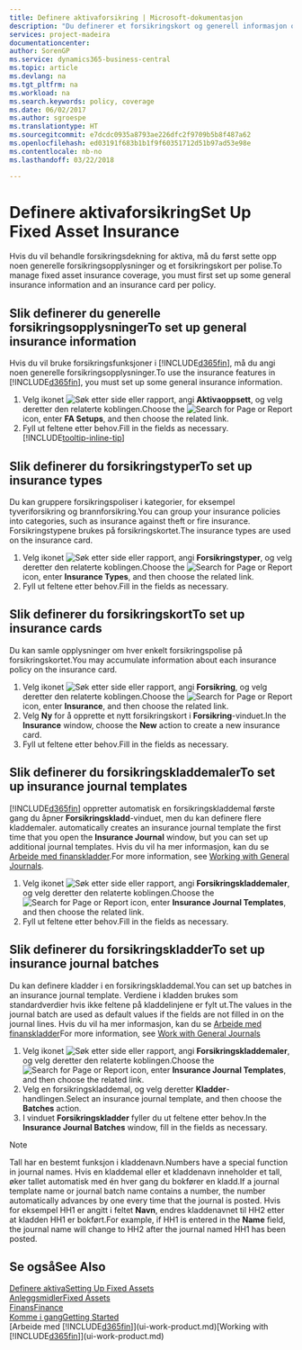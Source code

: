 ```yaml
---
title: Definere aktivaforsikring | Microsoft-dokumentasjon
description: "Du definerer et forsikringskort og generell informasjon om forsikringspolise for å behandle forsikringsdekning for aktiva."
services: project-madeira
documentationcenter: 
author: SorenGP
ms.service: dynamics365-business-central
ms.topic: article
ms.devlang: na
ms.tgt_pltfrm: na
ms.workload: na
ms.search.keywords: policy, coverage
ms.date: 06/02/2017
ms.author: sgroespe
ms.translationtype: HT
ms.sourcegitcommit: e7dcdc0935a8793ae226dfc2f9709b5b8f487a62
ms.openlocfilehash: ed03191f683b1b1f9f60351712d51b97ad53e98e
ms.contentlocale: nb-no
ms.lasthandoff: 03/22/2018

---
```

# <a name="set-up-fixed-asset-insurance"></a><span data-ttu-id="b9991-103">Definere aktivaforsikring</span><span class="sxs-lookup"><span data-stu-id="b9991-103">Set Up Fixed Asset Insurance</span></span>
<span data-ttu-id="b9991-104">Hvis du vil behandle forsikringsdekning for aktiva, må du først sette opp noen generelle forsikringsopplysninger og et forsikringskort per polise.</span><span class="sxs-lookup"><span data-stu-id="b9991-104">To manage fixed asset insurance coverage, you must first set up some general insurance information and an insurance card per policy.</span></span>

## <a name="to-set-up-general-insurance-information"></a><span data-ttu-id="b9991-105">Slik definerer du generelle forsikringsopplysninger</span><span class="sxs-lookup"><span data-stu-id="b9991-105">To set up general insurance information</span></span>
<span data-ttu-id="b9991-106">Hvis du vil bruke forsikringsfunksjoner i [!INCLUDE[d365fin](includes/d365fin_md.md)], må du angi noen generelle forsikringsopplysninger.</span><span class="sxs-lookup"><span data-stu-id="b9991-106">To use the insurance features in [!INCLUDE[d365fin](includes/d365fin_md.md)], you must set up some general insurance information.</span></span>  

1. <span data-ttu-id="b9991-107">Velg ikonet ![Søk etter side eller rapport](media/ui-search/search_small.png "Søk etter side eller rapport"), angi **Aktivaoppsett**, og velg deretter den relaterte koblingen.</span><span class="sxs-lookup"><span data-stu-id="b9991-107">Choose the ![Search for Page or Report](media/ui-search/search_small.png "Search for Page or Report icon") icon, enter **FA Setups**, and then choose the related link.</span></span>  
2. <span data-ttu-id="b9991-108">Fyll ut feltene etter behov.</span><span class="sxs-lookup"><span data-stu-id="b9991-108">Fill in the fields as necessary.</span></span> [!INCLUDE[tooltip-inline-tip](includes/tooltip-inline-tip_md.md)]  

## <a name="to-set-up-insurance-types"></a><span data-ttu-id="b9991-109">Slik definerer du forsikringstyper</span><span class="sxs-lookup"><span data-stu-id="b9991-109">To set up insurance types</span></span>
<span data-ttu-id="b9991-110">Du kan gruppere forsikringspoliser i kategorier, for eksempel tyveriforsikring og brannforsikring.</span><span class="sxs-lookup"><span data-stu-id="b9991-110">You can group your insurance policies into categories, such as insurance against theft or fire insurance.</span></span> <span data-ttu-id="b9991-111">Forsikringstypene brukes på forsikringskortet.</span><span class="sxs-lookup"><span data-stu-id="b9991-111">The insurance types are used on the insurance card.</span></span>

1. <span data-ttu-id="b9991-112">Velg ikonet ![Søk etter side eller rapport](media/ui-search/search_small.png "Søk etter side eller rapport"), angi **Forsikringstyper**, og velg deretter den relaterte koblingen.</span><span class="sxs-lookup"><span data-stu-id="b9991-112">Choose the ![Search for Page or Report](media/ui-search/search_small.png "Search for Page or Report icon") icon, enter **Insurance Types**, and then choose the related link.</span></span>  
2. <span data-ttu-id="b9991-113">Fyll ut feltene etter behov.</span><span class="sxs-lookup"><span data-stu-id="b9991-113">Fill in the fields as necessary.</span></span>

## <a name="to-set-up-insurance-cards"></a><span data-ttu-id="b9991-114">Slik definerer du forsikringskort</span><span class="sxs-lookup"><span data-stu-id="b9991-114">To set up insurance cards</span></span>
<span data-ttu-id="b9991-115">Du kan samle opplysninger om hver enkelt forsikringspolise på forsikringskortet.</span><span class="sxs-lookup"><span data-stu-id="b9991-115">You may accumulate information about each insurance policy on the insurance card.</span></span>  

1. <span data-ttu-id="b9991-116">Velg ikonet ![Søk etter side eller rapport](media/ui-search/search_small.png "Søk etter side eller rapport"), angi **Forsikring**, og velg deretter den relaterte koblingen.</span><span class="sxs-lookup"><span data-stu-id="b9991-116">Choose the ![Search for Page or Report](media/ui-search/search_small.png "Search for Page or Report icon") icon, enter **Insurance**, and then choose the related link.</span></span>  
2. <span data-ttu-id="b9991-117">Velg **Ny** for å opprette et nytt forsikringskort i **Forsikring**-vinduet.</span><span class="sxs-lookup"><span data-stu-id="b9991-117">In the **Insurance** window, choose the **New** action to create a  new insurance card.</span></span>  
3. <span data-ttu-id="b9991-118">Fyll ut feltene etter behov.</span><span class="sxs-lookup"><span data-stu-id="b9991-118">Fill in the fields as necessary.</span></span>

## <a name="to-set-up-insurance-journal-templates"></a><span data-ttu-id="b9991-119">Slik definerer du forsikringskladdemaler</span><span class="sxs-lookup"><span data-stu-id="b9991-119">To set up insurance journal templates</span></span>
[!INCLUDE[d365fin](includes/d365fin_md.md)]<span data-ttu-id="b9991-120"> oppretter automatisk en forsikringskladdemal første gang du åpner **Forsikringskladd**-vinduet, men du kan definere flere kladdemaler.</span><span class="sxs-lookup"><span data-stu-id="b9991-120"> automatically creates an insurance journal template the first time that you open the **Insurance Journal** window, but you can set up additional journal templates.</span></span> <span data-ttu-id="b9991-121">Hvis du vil ha mer informasjon, kan du se [Arbeide med finanskladder](ui-work-general-journals.md).</span><span class="sxs-lookup"><span data-stu-id="b9991-121">For more information, see [Working with General Journals](ui-work-general-journals.md).</span></span>  

1. <span data-ttu-id="b9991-122">Velg ikonet ![Søk etter side eller rapport](media/ui-search/search_small.png "Søk etter side eller rapport"), angi **Forsikringskladdemaler**, og velg deretter den relaterte koblingen.</span><span class="sxs-lookup"><span data-stu-id="b9991-122">Choose the ![Search for Page or Report](media/ui-search/search_small.png "Search for Page or Report icon") icon, enter **Insurance Journal Templates**, and then choose the related link.</span></span>  
2. <span data-ttu-id="b9991-123">Fyll ut feltene etter behov.</span><span class="sxs-lookup"><span data-stu-id="b9991-123">Fill in the fields as necessary.</span></span>

## <a name="to-set-up-insurance-journal-batches"></a><span data-ttu-id="b9991-124">Slik definerer du forsikringskladder</span><span class="sxs-lookup"><span data-stu-id="b9991-124">To set up insurance journal batches</span></span>
<span data-ttu-id="b9991-125">Du kan definere kladder i en forsikringskladdemal.</span><span class="sxs-lookup"><span data-stu-id="b9991-125">You can set up batches in an insurance journal template.</span></span> <span data-ttu-id="b9991-126">Verdiene i kladden brukes som standardverdier hvis ikke feltene på kladdelinjene er fylt ut.</span><span class="sxs-lookup"><span data-stu-id="b9991-126">The values in the journal batch are used as default values if the fields are not filled in on the journal lines.</span></span> <span data-ttu-id="b9991-127">Hvis du vil ha mer informasjon, kan du se [Arbeide med finanskladder](ui-work-general-journals.md)</span><span class="sxs-lookup"><span data-stu-id="b9991-127">For more information, see [Work with General Journals](ui-work-general-journals.md)</span></span>  

1. <span data-ttu-id="b9991-128">Velg ikonet ![Søk etter side eller rapport](media/ui-search/search_small.png "Søk etter side eller rapport"), angi **Forsikringskladdemaler**, og velg deretter den relaterte koblingen.</span><span class="sxs-lookup"><span data-stu-id="b9991-128">Choose the ![Search for Page or Report](media/ui-search/search_small.png "Search for Page or Report icon") icon, enter **Insurance Journal Templates**, and then choose the related link.</span></span>  
2. <span data-ttu-id="b9991-129">Velg en forsikringskladdemal, og velg deretter **Kladder**-handlingen.</span><span class="sxs-lookup"><span data-stu-id="b9991-129">Select an insurance journal template, and then choose the **Batches** action.</span></span>
3. <span data-ttu-id="b9991-130">I vinduet **Forsikringskladder** fyller du ut feltene etter behov.</span><span class="sxs-lookup"><span data-stu-id="b9991-130">In the **Insurance Journal Batches** window, fill in the fields as necessary.</span></span>

> [!NOTE]  
>   <span data-ttu-id="b9991-131">Tall har en bestemt funksjon i kladdenavn.</span><span class="sxs-lookup"><span data-stu-id="b9991-131">Numbers have a special function in journal names.</span></span> <span data-ttu-id="b9991-132">Hvis en kladdemal eller et kladdenavn inneholder et tall, øker tallet automatisk med én hver gang du bokfører en kladd.</span><span class="sxs-lookup"><span data-stu-id="b9991-132">If a journal template name or journal batch name contains a number, the number automatically advances by one every time that the journal is posted.</span></span> <span data-ttu-id="b9991-133">Hvis for eksempel HH1 er angitt i feltet **Navn**, endres kladdenavnet til HH2 etter at kladden HH1 er bokført.</span><span class="sxs-lookup"><span data-stu-id="b9991-133">For example, if HH1 is entered in the **Name** field, the journal name will change to HH2 after the journal named HH1 has been posted.</span></span>

## <a name="see-also"></a><span data-ttu-id="b9991-134">Se også</span><span class="sxs-lookup"><span data-stu-id="b9991-134">See Also</span></span>
[<span data-ttu-id="b9991-135">Definere aktiva</span><span class="sxs-lookup"><span data-stu-id="b9991-135">Setting Up Fixed Assets</span></span>](fa-setup.md)  
[<span data-ttu-id="b9991-136">Anleggsmidler</span><span class="sxs-lookup"><span data-stu-id="b9991-136">Fixed Assets</span></span>](fa-manage.md)  
[<span data-ttu-id="b9991-137">Finans</span><span class="sxs-lookup"><span data-stu-id="b9991-137">Finance</span></span>](finance.md)  
[<span data-ttu-id="b9991-138">Komme i gang</span><span class="sxs-lookup"><span data-stu-id="b9991-138">Getting Started</span></span>](product-get-started.md)  
<span data-ttu-id="b9991-139">[Arbeide med [!INCLUDE[d365fin](includes/d365fin_md.md)]](ui-work-product.md)</span><span class="sxs-lookup"><span data-stu-id="b9991-139">[Working with [!INCLUDE[d365fin](includes/d365fin_md.md)]](ui-work-product.md)</span></span>

